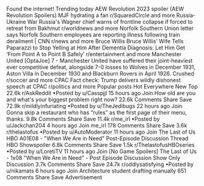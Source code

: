 Found the internet!
Trending today
AEW Revolution 2023
spoiler
(AEW Revolution Spoilers) MJF hydrating a fan
r/SquaredCircle and more
Russia-Ukraine War
Russia's Wagner chief warns of frontline collapse if forced to retreat from Bakhmut
r/worldnews and more
Norfolk Southern
Union letter says Norfolk Southern employees are reporting illness following train derailment | CNN
r/news and more
Bruce Willis
Bruce Willis’ Wife Tells Paparazzi to Stop Yelling at Him After Dementia Diagnosis: Let Him Get ‘From Point A to Point B Safely’
r/entertainment and more
Manchester United
[OptaJoe] 7 - Manchester United have suffered their joint-heaviest ever competitive defeat, alongside 7-0 losses to Wolves in December 1931, Aston Villa in December 1930 and Blackburn Rovers in April 1926. Crushed
r/soccer and more
CPAC
Fact check: Trump delivers wildly dishonest speech at CPAC
r/politics and more
Popular posts
Hot
Everywhere
New
Top
22.6k
r/AskReddit
•Posted by
u/Casspjjl
15 hours ago
Join
How old are you and what's your biggest problem right now?
22.6k Comments
Share
Save
72.9k
r/mildlyinfuriating
•Posted by
u/TheJedibugs
22 hours ago
Join
Gonna skip a restaurant who has “rules” as the first page of their menu, thanks.
9.8k Comments
Share
Save
11.4k
r/me_irl
•Posted by
u/Jackchan204
4 hours ago
Join
me_irl
178 Comments
Share
Save
3.6k
r/thelastofus
•Posted by
u/AutoModerator
11 hours ago
Join
The Last of Us HBO A01E08 - "When We Are in Need" Post-Episode Discussion Thread
HBO Showspoiler
6.8k Comments
Share
Save
1.5k
r/ThelastofusHBOseries
•Posted by
u/LoretiTV
11 hours ago
Join
[No Game Spoilers] The Last of Us - 1x08 "When We Are in Need" - Post Episode Discussion
Show Only Discussion
3.7k Comments
Share
Save
24.7k
r/oddlysatisfying
•Posted by
u/nikamats
6 hours ago
Join
Architecture student drafting manually
651 Comments
Share
Save
Advertisement